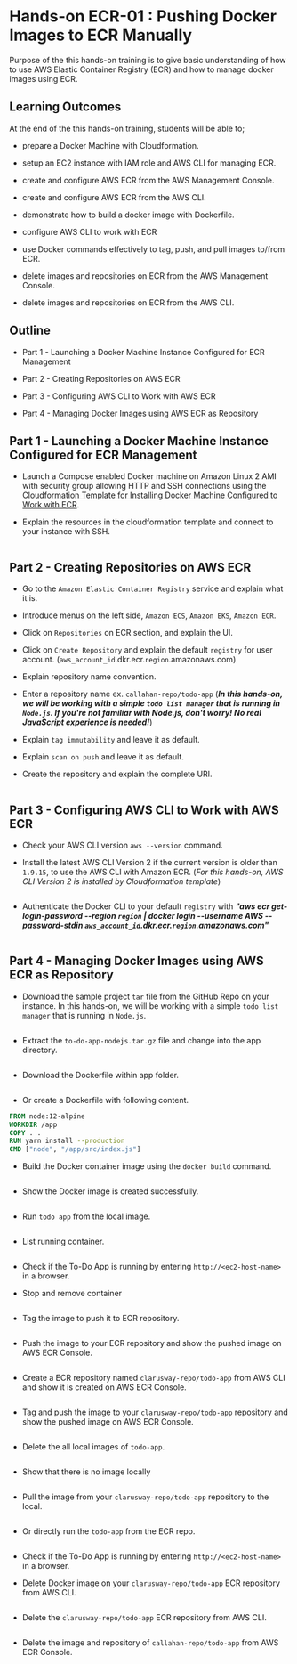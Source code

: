 # Hands-on ECR-01 : Pushing Docker Images to ECR Manually

Purpose of the this hands-on training is to give basic understanding of how to use AWS Elastic Container Registry (ECR) and how to manage docker images using ECR.

## Learning Outcomes

At the end of the this hands-on training, students will be able to;

- prepare a Docker Machine with Cloudformation.

- setup an EC2 instance with IAM role and AWS CLI for managing ECR.

- create and configure AWS ECR from the AWS Management Console.

- create and configure AWS ECR from the AWS CLI.

- demonstrate how to build a docker image with Dockerfile.

- configure AWS CLI to work with ECR

- use Docker commands effectively to tag, push, and pull images to/from ECR.

- delete images and repositories on ECR from the AWS Management Console.

- delete images and repositories on ECR from the AWS CLI.

## Outline

- Part 1 - Launching a Docker Machine Instance Configured for ECR Management

- Part 2 - Creating Repositories on AWS ECR

- Part 3 - Configuring AWS CLI to Work with AWS ECR

- Part 4 - Managing Docker Images using AWS ECR as Repository

## Part 1 - Launching a Docker Machine Instance Configured for ECR Management

- Launch a Compose enabled Docker machine on Amazon Linux 2 AMI with security group allowing HTTP and SSH connections using the [Cloudformation Template for Installing Docker Machine Configured to Work with ECR](./docker-machine-with-ecr-cfn-template.yml).

- Explain the resources in the cloudformation template and connect to your instance with SSH.

```bash

```

## Part 2 - Creating Repositories on AWS ECR

- Go to the `Amazon Elastic Container Registry` service and explain what it is.

- Introduce menus on the left side, `Amazon ECS`, `Amazon EKS`, `Amazon ECR`.

- Click on `Repositories` on ECR section, and explain the UI.

- Click on `Create Repository` and explain the default `registry` for user account. (`aws_account_id`.dkr.ecr.`region`.amazonaws.com)

- Explain repository name convention. 

- Enter a repository name ex. `callahan-repo/todo-app` (***In this hands-on, we will be working with a simple `todo list manager` that is running in `Node.js`. If you're not familiar with Node.js, don't worry! No real JavaScript experience is needed!***)

- Explain `tag immutability` and leave it as default.

- Explain `scan on push` and leave it as default.

- Create the repository and explain the complete URI.

```text

```

## Part 3 - Configuring AWS CLI to Work with AWS ECR

- Check your AWS CLI version `aws --version` command.

- Install the latest AWS CLI Version 2 if the current version is older than `1.9.15`, to use the AWS CLI with Amazon ECR. (*For this hands-on, AWS CLI Version 2 is installed by Cloudformation template*)

```bash

```

- Authenticate the Docker CLI to your default `registry` with ***"aws ecr get-login-password --region `region` | docker login --username AWS --password-stdin `aws_account_id`.dkr.ecr.`region`.amazonaws.com"***

```bash

```

## Part 4 - Managing Docker Images using AWS ECR as Repository

- Download the sample project `tar` file from the GitHub Repo on your instance. In this hands-on, we will be working with a simple `todo list manager` that is running in `Node.js`.
  
```bash

```

- Extract the `to-do-app-nodejs.tar.gz` file and change into the app directory.

```bash

```

- Download the Dockerfile within app folder.

```bash

```

- Or create a Dockerfile with following content.

```dockerfile
FROM node:12-alpine
WORKDIR /app
COPY . .
RUN yarn install --production
CMD ["node", "/app/src/index.js"]
```

- Build the Docker container image using the `docker build` command.

```bash

```

- Show the Docker image is created successfully.

```bash

```

- Run `todo app` from the local image.

```bash

```

- List running container.

```bash

```

- Check if the To-Do App is running by entering `http://<ec2-host-name>` in a browser.

- Stop and remove container

```bash

```

- Tag the image to push it to ECR repository.

```bash

```

- Push the image to your ECR repository and show the pushed image on AWS ECR Console.

```bash

```

- Create a ECR repository named `clarusway-repo/todo-app` from AWS CLI and show it is created on AWS ECR Console.

```bash

```

- Tag and push the image to your `clarusway-repo/todo-app` repository and show the pushed image on AWS ECR Console.

```bash

```

- Delete the all local images of `todo-app`.

```bash

```

- Show that there is no image locally

```bash

```

- Pull the image from your `clarusway-repo/todo-app` repository  to the local.

```bash

```

- Or directly run the `todo-app` from the ECR repo.

```bash

```

- Check if the To-Do App is running by entering `http://<ec2-host-name>` in a browser.

- Delete Docker image on your `clarusway-repo/todo-app` ECR repository from AWS CLI.

```bash

```

- Delete the `clarusway-repo/todo-app` ECR repository from AWS CLI.

```bash

```

- Delete the image and repository of `callahan-repo/todo-app` from AWS ECR Console.
